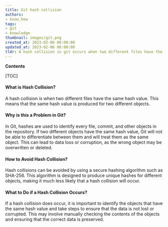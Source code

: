 ```yaml
---
title: Git hash collision
authors:
- know_how
tags:
- git
- knowledge
thumbnail: images/git.png
created_at: 2023-02-06 00:00:00
updated_at: 2023-02-06 00:00:00
tldr: A hash collision in git occurs when two different files have the same hash value.
---
```


**Contents**

[TOC]

#### What is Hash Collision?
A hash collision is when two different files have the same hash value. This means that the same hash value is produced for two different objects.

#### Why is this a Problem in Git?
In Git, hashes are used to identify every file, commit, and other objects in the repository. If two different objects have the same hash value, Git will not be able to differentiate between them and will treat them as the same object. This can lead to data loss or corruption, as the wrong object may be overwritten or deleted.

#### How to Avoid Hash Collision?
Hash collisions can be avoided by using a secure hashing algorithm such as SHA-256. This algorithm is designed to produce unique hashes for different objects, making it much less likely that a hash collision will occur.

#### What to Do if a Hash Collision Occurs?
If a hash collision does occur, it is important to identify the objects that have the same hash value and take steps to ensure that the data is not lost or corrupted. This may involve manually checking the contents of the objects and ensuring that the correct data is preserved.
